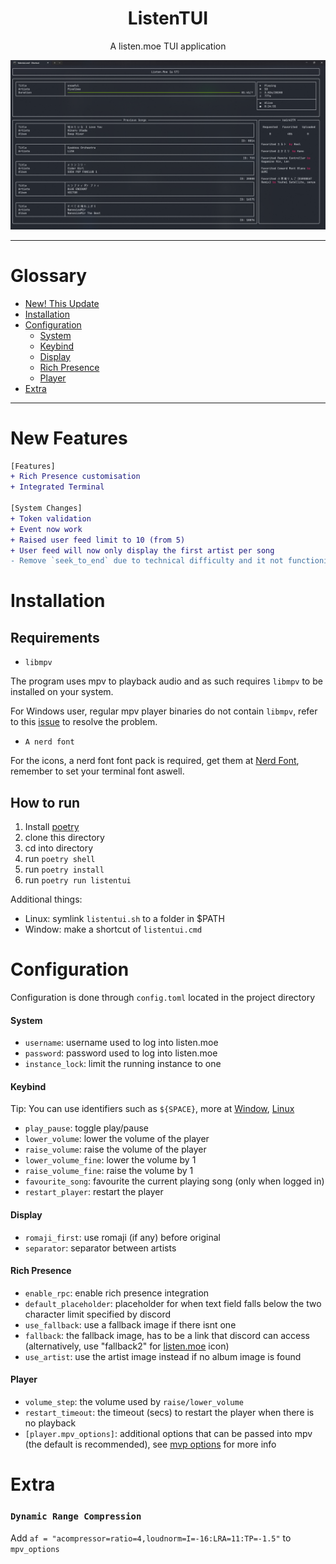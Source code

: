 # <div align="center">ListenTUI</div>

<div align="center">A listen.moe TUI application</div>

![image of application](.assets/temp.png)

---

# Glossary

- [New! This Update](#new-features)
- [Installation](#installation)
- [Configuration](#configuration)
  - [System](#system)
  - [Keybind](#keybind)
  - [Display](#display)
  - [Rich Presence](#rich-presence)
  - [Player](#player)
- [Extra](#extra)

---

# New Features

```diff
[Features]
+ Rich Presence customisation
+ Integrated Terminal

[System Changes]
+ Token validation
+ Event now work
+ Raised user feed limit to 10 (from 5)
+ User feed will now only display the first artist per song
- Remove `seek_to_end` due to technical difficulty and it not functioning as intended
```

# Installation

## Requirements

- `libmpv`

The program uses mpv to playback audio and as such requires `libmpv` to be installed on your system.

For Windows user, regular mpv player binaries do not contain `libmpv`, refer to this [issue](https://github.com/jaseg/python-mpv/issues/60#issuecomment-352719773) to resolve the problem.

- `A nerd font`

For the icons, a nerd font font pack is required, get them at [Nerd Font](https://www.nerdfonts.com/), remember to set your terminal font aswell.

## How to run

1. Install [poetry](https://python-poetry.org/docs/#installation)
2. clone this directory
3. cd into directory
4. run `poetry shell`
5. run `poetry install`
6. run `poetry run listentui`

Additional things: <br>

- Linux: symlink `listentui.sh` to a folder in $PATH
- Window: make a shortcut of `listentui.cmd`

# Configuration

Configuration is done through `config.toml` located in the project directory

#### System

- `username`: username used to log into listen.moe
- `password`: password used to log into listen.moe
- `instance_lock`: limit the running instance to one

#### Keybind

Tip: You can use identifiers such as `${SPACE}`, more at [Window](https://github.com/magmax/python-readchar/blob/master/readchar/_win_key.py), [Linux](https://github.com/magmax/python-readchar/blob/master/readchar/_posix_key.py)

- `play_pause`: toggle play/pause
- `lower_volume`: lower the volume of the player
- `raise_volume`: raise the volume of the player
- `lower_volume_fine`: lower the volume by 1
- `raise_volume_fine`: raise the volume by 1
- `favourite_song`: favourite the current playing song (only when logged in)
- `restart_player`: restart the player

#### Display

- `romaji_first`: use romaji (if any) before original
- `separator`: separator between artists

#### Rich Presence

- `enable_rpc`: enable rich presence integration
- `default_placeholder`: placeholder for when text field falls below the two character limit specified by discord
- `use_fallback`: use a fallback image if there isnt one
- `fallback`: the fallback image, has to be a link that discord can access (alternatively, use "fallback2" for [listen.moe](https://listen.moe/_nuxt/img/logo-square-64.248c1f3.png) icon)
- `use_artist`: use the artist image instead if no album image is found

#### Player

- `volume_step`: the volume used by `raise/lower_volume`
- `restart_timeout`: the timeout (secs) to restart the player when there is no playback
- `[player.mpv_options]`: additional options that can be passed into mpv (the default is recommended), see [mvp options](https://mpv.io/manual/master/#options) for more info

# Extra

### `Dynamic Range Compression`

Add `af = "acompressor=ratio=4,loudnorm=I=-16:LRA=11:TP=-1.5"` to `mpv_options`
